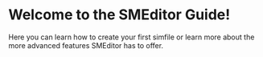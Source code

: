 # Welcome to the SMEditor Guide!

Here you can learn how to create your first simfile or
learn more about the more advanced features SMEditor has to offer.

